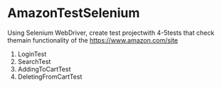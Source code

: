 # AmazonTestSelenium
Using Selenium WebDriver, create test projectwith 4-5tests that check themain functionality of the https://www.amazon.com/site
1. LoginTest
2. SearchTest
3. AddingToCartTest
4. DeletingFromCartTest
